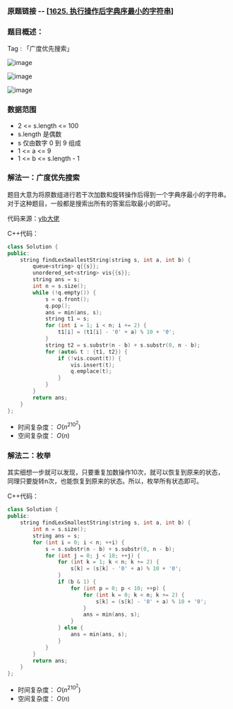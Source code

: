 ### 原题链接 -- [[1625. 执行操作后字典序最小的字符串](https://leetcode.cn/problems/lexicographically-smallest-string-after-applying-operations/)]

### 题目概述：
Tag : 「广度优先搜索」

![image](https://user-images.githubusercontent.com/99656524/226158493-b1787a8a-10af-4151-ad9c-62c253671f1f.png)

![image](https://user-images.githubusercontent.com/99656524/226158513-c97e8395-9c69-41c7-a746-734b6d43abd1.png)

![image](https://user-images.githubusercontent.com/99656524/226158518-f4012092-ac7c-4e65-9a38-62fc5c185952.png)

### 数据范围
* 2 <= s.length <= 100
* s.length 是偶数
* s 仅由数字 0 到 9 组成
* 1 <= a <= 9
* 1 <= b <= s.length - 1

### 解法一：广度优先搜索
题目大意为将原数组进行若干次加数和旋转操作后得到一个字典序最小的字符串。对于这种题目，一般都是搜索出所有的答案后取最小的即可。

代码来源：[ylb大佬](https://leetcode.cn/problems/lexicographically-smallest-string-after-applying-operations/solution/python3javacgo-yi-ti-shuang-jie-bfs-bao-xl8n2/)

C++代码：
```cpp
class Solution {
public:
    string findLexSmallestString(string s, int a, int b) {
        queue<string> q{{s}};
        unordered_set<string> vis{{s}};
        string ans = s;
        int n = s.size();
        while (!q.empty()) {
            s = q.front();
            q.pop();
            ans = min(ans, s);
            string t1 = s;
            for (int i = 1; i < n; i += 2) {
                t1[i] = (t1[i] - '0' + a) % 10 + '0';
            }
            string t2 = s.substr(n - b) + s.substr(0, n - b);
            for (auto& t : {t1, t2}) {
                if (!vis.count(t)) {
                    vis.insert(t);
                    q.emplace(t);
                }
            }
        }
        return ans;
    }
};
```
* 时间复杂度： $O(n^210^2)$
* 空间复杂度： $O(n)$

### 解法二：枚举
其实细想一步就可以发现，只要重复加数操作10次，就可以恢复到原来的状态，同理只要旋转n次，也能恢复到原来的状态。所以，枚举所有状态即可。

C++代码：
```cpp
class Solution {
public:
    string findLexSmallestString(string s, int a, int b) {
        int n = s.size();
        string ans = s;
        for (int i = 0; i < n; ++i) {
            s = s.substr(n - b) + s.substr(0, n - b);
            for (int j = 0; j < 10; ++j) {
                for (int k = 1; k < n; k += 2) {
                    s[k] = (s[k] - '0' + a) % 10 + '0';
                }
                if (b & 1) {
                    for (int p = 0; p < 10; ++p) {
                        for (int k = 0; k < n; k += 2) {
                            s[k] = (s[k] - '0' + a) % 10 + '0';
                        }
                        ans = min(ans, s);
                    }
                } else {
                    ans = min(ans, s);
                }
            }
        }
        return ans;
    }
};
```
* 时间复杂度： $O(n^210^2)$
* 空间复杂度： $O(n)$
